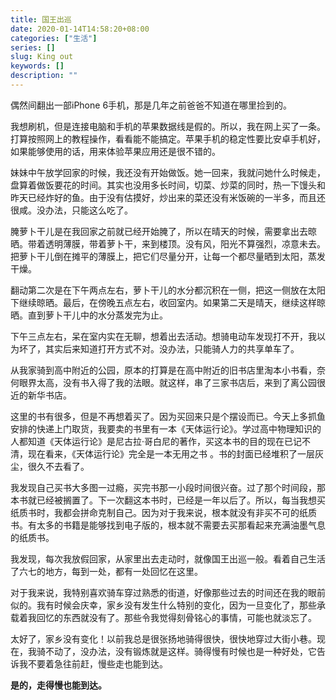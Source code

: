 ```yaml
---
title: 国王出巡
date: 2020-01-14T14:58:20+08:00
categories: ["生活"]
series: []
slug: King out
keywords: []
description: ""
---
```


偶然间翻出一部iPhone 6手机，那是几年之前爸爸不知道在哪里捡到的。

我想刷机，但是连接电脑和手机的苹果数据线是假的。所以，我在网上买了一条。打算按照网上的教程操作，看看能不能搞定。苹果手机的稳定性要比安卓手机好，如果能够使用的话，用来体验苹果应用还是很不错的。

妹妹中午放学回家的时候，我还没有开始做饭。她一回来，我就问她什么时候走，盘算着做饭要花的时间。其实也没用多长时间，切菜、炒菜的同时，热一下馒头和昨天已经炸好的鱼。由于没有估摸好，炒出来的菜还没有米饭碗的一半多，而且还很咸。没办法，只能这么吃了。

腌萝卜干儿是在我回家之前就已经开始腌了，所以在晴天的时候，需要拿出去晾晒。带着透明薄膜，带着萝卜干，来到楼顶。没有风，阳光不算强烈，凉意未去。把萝卜干儿倒在摊平的薄膜上，把它们尽量分开，让每一个都尽量晒到太阳，蒸发干燥。

翻动第二次是在下午两点左右，萝卜干儿的水分都沉积在一侧，把这一侧放在太阳下继续晾晒。最后，在傍晚五点左右，收回室内。如果第二天是晴天，继续这样晾晒。直到萝卜干儿中的水分蒸发完为止。

下午三点左右，呆在室内实在无聊，想着出去活动。想骑电动车发现打不开，我以为坏了，其实后来知道打开方式不对。没办法，只能骑人力的共享单车了。

从我家骑到高中附近的公园，原本的打算是在高中附近的旧书店里淘本小书看，奈何眼界太高，没有书入得了我的法眼。就这样，串了三家书店后，来到了离公园很近的新华书店。

这里的书有很多，但是不再想着买了。因为买回来只是个摆设而已。今天上多抓鱼安排的快递上门取货，我要卖的书里有一本《天体运行论》。学过高中物理知识的人都知道《天体运行论》是尼古拉·哥白尼的著作，买这本书的目的现在已记不清，现在看来，《天体运行论》完全是一本无用之书 。书的封面已经堆积了一层灰尘，很久不去看了。

我发现自己买书大多图一过瘾，买完书那一小段时间很兴奋。过了那个时间段，那本书就已经被搁置了。下一次翻这本书时，已经是一年以后了。所以，每当我想买纸质书时，我都会拼命克制自己。因为对于我来说，根本就没有非买不可的纸质书。有太多的书籍是能够找到电子版的，根本就不需要去买那看起来充满油墨气息的纸质书。

我发现，每次我放假回家，从家里出去走动时，就像国王出巡一般。看着自己生活了六七的地方，每到一处，都有一处回忆在这里。

对于我来说，我特别喜欢骑车穿过熟悉的街道，好像那些过去的时间还在我的眼前似的。我有时候会庆幸，家乡没有发生什么特别的变化，因为一旦变化了，那些承载着我回忆的东西就没有了。那些令我觉得刻骨铭心的事情，可能也就淡忘了。

太好了，家乡没有变化！以前我总是很张扬地骑得很快，很快地穿过大街小巷。现在，我骑不动了，没办法，没有锻炼就是这样。骑得慢有时候也是一种好处，它告诉我不要着急往前赶，慢些走也能到达。

**是的，走得慢也能到达。**